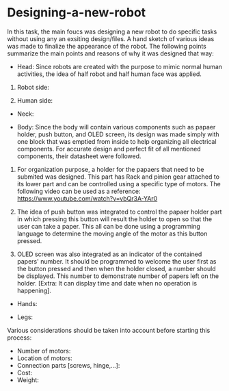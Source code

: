 # Designing-a-new-robot

In this task, the main foucs was designing a new robot to do specific tasks without using any an exsiting design/files. A hand sketch of various ideas was made to finalize the appearance of the robot. The following points summarize the main points and reasons of why it was designed that way:

* Head: Since robots are created with the purpose to mimic normal human activities, the idea of half robot and half human face was applied. 

1. Robot side:

2. Human side: 

* Neck: 

* Body: Since the body will contain various components such as papaer holder, push button, and OLED screen, its design was made simply with one block that was emptied from inside to help organizing all electrical components. For accurate design and perfect fit of all mentioned components, their datasheet were followed.

1. For organization purpose, a holder for the papaers that need to be submited was designed. This part has Rack and pinion gear attached to its lower part and can be controlled using a specific type of motors. The following video can be used as a reference: https://www.youtube.com/watch?v=vbQr3A-YAr0

2. The idea of push button was integrated to control the papaer holder part in which pressing this button will result the holder to open so that the user can take a paper. This all can be done using a programming language to determine the moving angle of the motor as this button pressed. 

3. OLED screen was also integrated as an indicator of the contained papers' number. It should be programmed to welcome the user first as the button pressed and then when the holder closed, a number should be displayed. This number to demonstrate number of papers left on the holder. [Extra: It can display time and date when no operation is happening]. 

* Hands: 

* Legs: 



Various considerations should be taken into account before starting this process: 
* Number of motors: 
* Location of motors: 
* Connection parts [screws, hinge,...]:  
* Cost: 
* Weight: 
